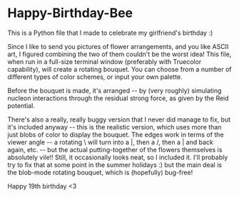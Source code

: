# Happy-Birthday-Bee

This is a Python file that I made to celebrate my girlfriend's birthday :)

Since I like to send you pictures of flower arrangements, and you like ASCII art, I figured combining the two of them couldn't be the worst idea! This file, when run in a full-size terminal window (preferably with Truecolor capability), will create a rotating bouquet. You can choose from a number of different types of color schemes, or input your own palette. 

Before the bouquet is made, it's arranged -- by (very roughly) simulating nucleon interactions through the residual strong force, as given by the Reid potential. 

There's also a really, really buggy version that I never did manage to fix, but it's included anyway -- this is the realistic version, which uses more than just blobs of color to display the bouquet. The edges work in terms of the viewer angle -- a rotating \ will turn into a |, then a /, then a | and back again, etc. -- but the actual putting-together of the flowers themselves is absolutely vile!! Still, it occasionally looks neat, so I included it. I'll probably try to fix that at some point in the summer holidays :) but the main deal is the blob-mode rotating bouquet, which is (hopefully) bug-free!

Happy 19th birthday <3
